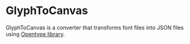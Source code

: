 <h1>GlyphToCanvas</h1>

GlyphToCanvas is a converter that transforms font files into JSON files using [Opentype library](https://github.com/opentypejs/opentype.js).
